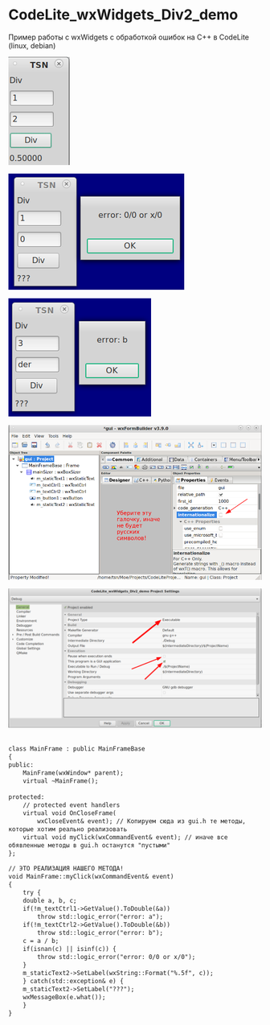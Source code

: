 # CodeLite_wxWidgets_Div2_demo
Пример работы с wxWidgets с обработкой ошибок на C++ в CodeLite (linux, debian)

![srcreenshot](screenshot1.png)

![srcreenshot](screenshot2.png)

![srcreenshot](screenshot3.png)

![srcreenshot](screenshot4.png)

![srcreenshot](screenshot5.png)

```

class MainFrame : public MainFrameBase
{
public:
    MainFrame(wxWindow* parent);
    virtual ~MainFrame();

protected:
    // protected event handlers
    virtual void OnCloseFrame(
        wxCloseEvent& event); // Копируем сюда из gui.h те методы, которые хотим реально реализовать
    virtual void myClick(wxCommandEvent& event); // иначе все обявленные методы в gui.h останутся "пустыми"
};
```


```
// ЭТО РЕАЛИЗАЦИЯ НАШЕГО МЕТОДА!
void MainFrame::myClick(wxCommandEvent& event)
{
    try {
	double a, b, c;
	if(!m_textCtrl1->GetValue().ToDouble(&a))
	    throw std::logic_error("error: a");
	if(!m_textCtrl2->GetValue().ToDouble(&b))
	    throw std::logic_error("error: b");
	c = a / b;
	if(isnan(c) || isinf(c)) {
	    throw std::logic_error("error: 0/0 or x/0");
	}
	m_staticText2->SetLabel(wxString::Format("%.5f", c));
    } catch(std::exception& e) {
	m_staticText2->SetLabel("???");
	wxMessageBox(e.what());
    }
}

```
